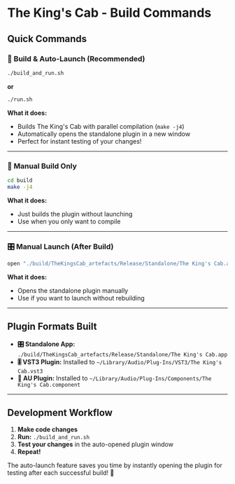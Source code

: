 # The King's Cab - Build Commands

## Quick Commands

### 🚀 Build & Auto-Launch (Recommended)
```bash
./build_and_run.sh
```
**or**
```bash
./run.sh
```

**What it does:**
- Builds The King's Cab with parallel compilation (`make -j4`)
- Automatically opens the standalone plugin in a new window
- Perfect for instant testing of your changes!

---

### 🔨 Manual Build Only
```bash
cd build
make -j4
```

**What it does:**
- Just builds the plugin without launching
- Use when you only want to compile

---

### 🎛️ Manual Launch (After Build)
```bash
open "./build/TheKingsCab_artefacts/Release/Standalone/The King's Cab.app"
```

**What it does:**
- Opens the standalone plugin manually
- Use if you want to launch without rebuilding

---

## Plugin Formats Built

- **🎛️ Standalone App:** `./build/TheKingsCab_artefacts/Release/Standalone/The King's Cab.app`
- **🎚️ VST3 Plugin:** Installed to `~/Library/Audio/Plug-Ins/VST3/The King's Cab.vst3`
- **🎵 AU Plugin:** Installed to `~/Library/Audio/Plug-Ins/Components/The King's Cab.component`

---

## Development Workflow

1. **Make code changes**
2. **Run:** `./build_and_run.sh`
3. **Test your changes** in the auto-opened plugin window
4. **Repeat!**

The auto-launch feature saves you time by instantly opening the plugin for testing after each successful build! 🎸


